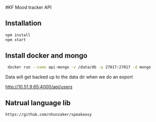 #KF Mood tracker API

## Installation

```bash
npm install
npm start
```

## Install docker and mongo

```bash
 docker run --name api-mongo -v /data/db -p 27017:27017 -d mongo 
```

Data will get backed up to the data dir when we do an export

http://10.51.9.65:4000/api/users


## Natrual language lib

```sh
https://github.com/nhunzaker/speakeasy
```